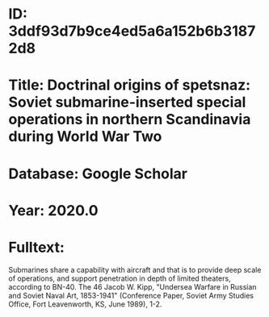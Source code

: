 # ID: 3ddf93d7b9ce4ed5a6a152b6b31872d8
# Title: Doctrinal origins of spetsnaz: Soviet submarine-inserted special operations in northern Scandinavia during World War Two
# Database: Google Scholar
# Year: 2020.0
# Fulltext:
Submarines share a capability with aircraft and that is to provide deep scale of operations, and support penetration in depth of limited theaters, according to BN-40.
The 46 Jacob W. Kipp, "Undersea Warfare in Russian and Soviet Naval Art, 1853-1941" (Conference Paper, Soviet Army Studies Office, Fort Leavenworth, KS, June 1989), 1-2.